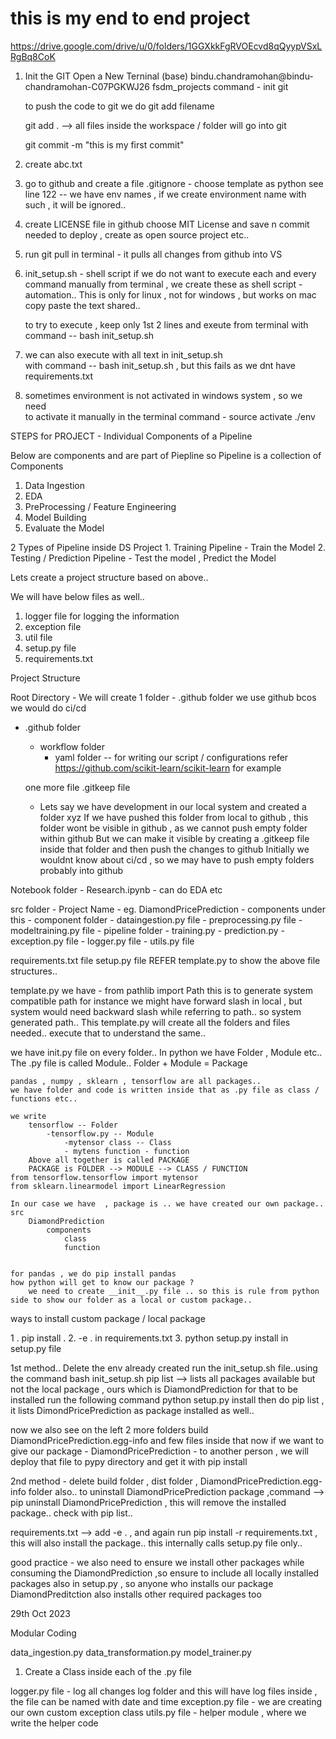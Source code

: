 # this is my end to end project

https://drive.google.com/drive/u/0/folders/1GGXkkFgRVOEcvd8qQyypVSxLRgBq8CoK

1. Init the GIT
    Open a New Terninal 
    (base) bindu.chandramohan@bindu-chandramohan-C07PGKWJ26 fsdm_projects command - init git

    to push the code to git we do
    git add filename

    git add . --> all files inside the workspace / folder will go into git

    git commit -m "this is my first commit"
2. create abc.txt 
3. go to github and create a file
    .gitignore - choose template as python
    see line 122 -- we have env names , if we create environment name with such , it will be ignored..

4. create LICENSE file in github
    choose MIT License and save n commit
    needed to deploy , create as open source project etc..

5. run git pull in terminal - it pulls all changes from github into VS
6. init_setup.sh - shell script
    if we do not want to execute each and every command manually from terminal , we create these as shell script - automation..
    This is only for linux , not for windows , but works on mac
    copy paste the text shared..

    to try to execute , keep only 1st 2 lines and exeute from terminal with command -- bash init_setup.sh 

7. we can also execute with all text in  init_setup.sh  
    with command -- bash init_setup.sh  , but this fails as we dnt have requirements.txt

8. sometimes environment is not activated in windows system , so we need   
    to activate it manually in the terminal
    command - source activate ./env


STEPS for PROJECT - Individual Components of a Pipeline

Below are components and are part of Piepline
so Pipeline is a collection of Components

1. Data Ingestion
2. EDA
3. PreProcessing / Feature Engineering
4. Model Building
5. Evaluate the Model

2 Types of Pipeline inside DS Project
    1. Training Pipeline - Train the Model
    2. Testing / Prediction Pipeline - Test the model , Predict the Model

Lets create a project structure based on above..

We will have below files as well..
1. logger file for logging the information
2. exception file 
3. util file
4. setup.py file
5. requirements.txt


Project Structure

Root Directory - We will create 1 folder - .github folder
we use github bcos we would do ci/cd 
- .github folder
    - workflow folder
        - yaml folder -- for writing our script / configurations
            refer https://github.com/scikit-learn/scikit-learn for example

    one more file
    .gitkeep file 
  - Lets say we have development in our local system and created a folder xyz
  If we have pushed this folder  from local to github , this folder wont be visible in github , as we cannot push empty folder within github
  But we can make it visible by creating a .gitkeep file inside that folder
  and then push the changes to github
  Initially we wouldnt know about ci/cd , so we may have to push empty folders probably into github

Notebook folder
    - Research.ipynb - can do EDA etc

src folder
    - Project Name - eg. DiamondPricePrediction
        - components under this
        - component folder
            -  dataingestion.py file
            - preprocessing.py file
            - modeltraining.py file
        - pipeline folder
            - training.py
            - prediction.py
        - exception.py file
        - logger.py file
        - utils.py file

requirements.txt file
setup.py file
REFER template.py to show the above file structures..

template.py
    we have - from pathlib import Path
    this is to generate system compatible path
    for instance we might have forward slash in local , but system would need backward slash while referring to path.. so system generated path..
    This template.py will create all the folders and files needed..
    execute that to understand the same..

we have init.py file on every folder..
    In python we have Folder , Module etc..
    The .py file is called Module..
    Folder + Module = Package

    pandas , numpy , sklearn , tensorflow are all packages..
    we have folder and code is written inside that as .py file as class / functions etc..

    we write 
        tensorflow -- Folder
            -tensorflow.py -- Module
                -mytensor class -- Class 
                - mytens function - function
        Above all together is called PACKAGE
        PACKAGE is FOLDER --> MODULE --> CLASS / FUNCTION    
    from tensorflow.tensorflow import mytensor
    from sklearn.linearmodel import LinearRegression

    In our case we have  , package is .. we have created our own package..
    src
        DiamondPrediction
            components
                class
                function

    
    for pandas , we do pip install pandas
    how python will get to know our package ?
        we need to create __init__.py file .. so this is rule from python side to show our folder as a local or custom package..


ways to install custom package / local package

1 . pip install .
2. -e . in requirements.txt
3. python setup.py install in setup.py file

1st method..
Delete the env already created
run the init_setup.sh  file..using the command bash init_setup.sh
pip list --> lists all packages available
but not the local package , ours which is DiamondPrediction
for that to be installed run the following command
python setup.py install
then do pip list , it lists DimondPricePrediction as package installed as well..

now we also see on the left 2 more folders
build
DiamondPricePrediction.egg-info and few files inside that
now if we want to give our package - DiamondPricePrediction -  to another person , we will deploy that file to pypy directory and get it with pip install

2nd method - delete build folder , dist folder , DiamondPricePrediction.egg-info folder also..
to uninstall DiamondPricePrediction package ,command -->  pip uninstall DiamondPricePrediction , this will remove the installed package..
check with pip list..

requirements.txt --> add -e . , and again run pip install -r requirements.txt , this will also install the package..
this internally calls setup.py file only..



good practice - we also need to ensure we install other packages while consuming the DiamondPrediction ,so ensure to include all locally installed packages also in setup.py , so anyone who installs our package DiamondPreditction also installs other required packages too


29th Oct 2023

Modular Coding

data_ingestion.py
data_transformation.py
model_trainer.py

1. Create a Class inside each of the .py file

logger.py file - log all changes
    log folder and this will have log files inside , the file can be named with date and time 
exception.py file - we are creating our own custom exception class
utils.py file - helper module , where we write the helper code
